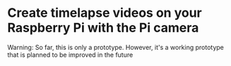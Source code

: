 # Create timelapse videos on your Raspberry Pi with the Pi camera

Warning: So far, this is only a prototype. However, it's a working prototype that is planned to be improved in the future

